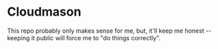 # Cloudmason

This repo probably only makes sense for me, but, it'll keep me honest -- keeping it public will force me to "do things correctly".
